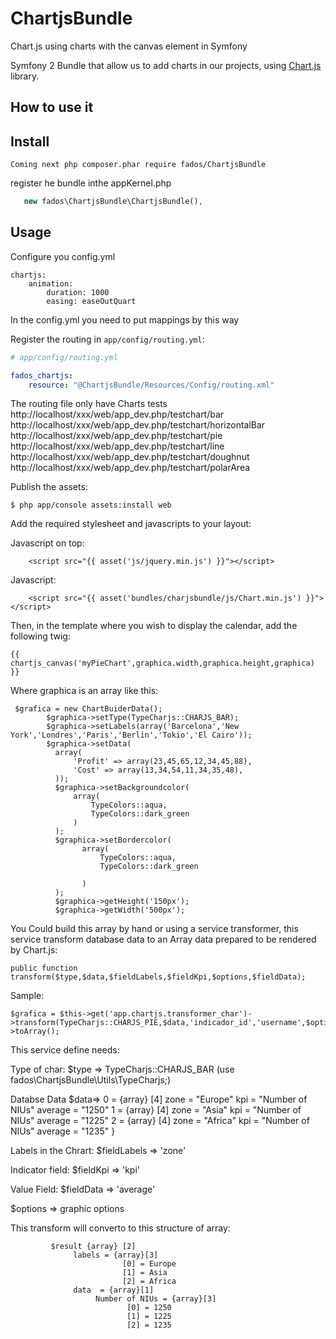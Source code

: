 # ChartjsBundle
Chart.js using charts with the canvas element in Symfony

Symfony 2 Bundle that allow us to add charts in our projects, using [Chart.js](http://www.chartjs.org/) library.

## How to use it

Install
-------

```
Coming next php composer.phar require fados/ChartjsBundle
```

register he bundle inthe appKernel.php

```php
   new fados\ChartjsBundle\ChartjsBundle(),
```

Usage
-----

Configure you config.yml

```
chartjs:
    animation:
        duration: 1000
        easing: easeOutQuart
```

In the config.yml you need to put mappings by this way

Register the routing in `app/config/routing.yml`:

``` yml
# app/config/routing.yml

fados_chartjs:
    resource: "@ChartjsBundle/Resources/Config/routing.xml"
```
The routing file only have Charts tests
http://localhost/xxx/web/app_dev.php/testchart/bar
http://localhost/xxx/web/app_dev.php/testchart/horizontalBar
http://localhost/xxx/web/app_dev.php/testchart/pie
http://localhost/xxx/web/app_dev.php/testchart/line
http://localhost/xxx/web/app_dev.php/testchart/doughnut
http://localhost/xxx/web/app_dev.php/testchart/polarArea

Publish the assets:

    $ php app/console assets:install web
Add the required stylesheet and javascripts to your layout:

Javascript on top:    
```
    <script src="{{ asset('js/jquery.min.js') }}"></script>
```    
Javascript:
```
    <script src="{{ asset('bundles/charjsbundle/js/Chart.min.js') }}"></script>
```    
Then, in the template where you wish to display the calendar, add the following twig:

```
{{ chartjs_canvas('myPieChart',graphica.width,graphica.height,graphica) }}
```   
Where graphica is an array like this:
```
 $grafica = new ChartBuiderData();
        $graphica->setType(TypeCharjs::CHARJS_BAR);
        $graphica->setLabels(array('Barcelona','New York','Londres','Paris','Berlin','Tokio','El Cairo'));
        $graphica->setData(
          array(
              'Profit' => array(23,45,65,12,34,45,88),
              'Cost' => array(13,34,54,11,34,35,48),
          ));
          $graphica->setBackgroundcolor(
              array(
                  TypeColors::aqua,
                  TypeColors::dark_green
              )
          );
          $graphica->setBordercolor(
                array(
                    TypeColors::aqua,
                    TypeColors::dark_green

                )
          );
          $graphica->getHeight('150px');
          $graphica->getWidth('500px');
```  

You Could build this array by hand or using a service transformer, this service transform database data to an Array data prepared to be rendered by Chart.js:

```
public function transform($type,$data,$fieldLabels,$fieldKpi,$options,$fieldData);
```
Sample:

```
$grafica = $this->get('app.chartjs.transformer_char')->transform(TypeCharjs::CHARJS_PIE,$data,'indicador_id','username',$options,'average')->toArray();
```
This service define needs:

Type of char: 
$type => TypeCharjs::CHARJS_BAR (use fados\ChartjsBundle\Utils\TypeCharjs;)

Databse Data 
$data=>
       0 = {array} [4]
           zone = "Europe"
           kpi = "Number of NIUs"
           average = "1250"
       1 = {array} [4]
           zone = "Asia"
           kpi = "Number of NIUs"
           average = "1225"
       2 = {array} [4]
           zone = "Africa"
           kpi = "Number of NIUs"
           average = "1235"
       }

Labels in the Chrart:
$fieldLabels => 'zone'

Indicator field:
$fieldKpi => 'kpi'

Value Field:
$fieldData => 'average'

$options => graphic options

 This transform will converto to this structure of array:

```
         $result {array} [2]
              labels = {array}[3]
                         [0] = Europe
                         [1] = Asia
                         [2] = Africa
              data  = {array}[1]
                   Number of NIUs = {array}[3]
                          [0] = 1250
                          [1] = 1225
                          [2] = 1235

```
